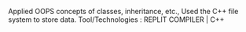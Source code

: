 Applied OOPS concepts of classes, inheritance, etc., Used the C++ file system to store data.
Tool/Technologies : REPLIT COMPILER | C++
